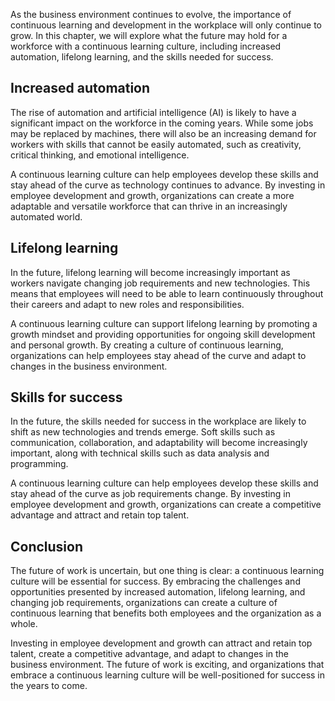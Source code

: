 
As the business environment continues to evolve, the importance of continuous learning and development in the workplace will only continue to grow. In this chapter, we will explore what the future may hold for a workforce with a continuous learning culture, including increased automation, lifelong learning, and the skills needed for success.

Increased automation
--------------------

The rise of automation and artificial intelligence (AI) is likely to have a significant impact on the workforce in the coming years. While some jobs may be replaced by machines, there will also be an increasing demand for workers with skills that cannot be easily automated, such as creativity, critical thinking, and emotional intelligence.

A continuous learning culture can help employees develop these skills and stay ahead of the curve as technology continues to advance. By investing in employee development and growth, organizations can create a more adaptable and versatile workforce that can thrive in an increasingly automated world.

Lifelong learning
-----------------

In the future, lifelong learning will become increasingly important as workers navigate changing job requirements and new technologies. This means that employees will need to be able to learn continuously throughout their careers and adapt to new roles and responsibilities.

A continuous learning culture can support lifelong learning by promoting a growth mindset and providing opportunities for ongoing skill development and personal growth. By creating a culture of continuous learning, organizations can help employees stay ahead of the curve and adapt to changes in the business environment.

Skills for success
------------------

In the future, the skills needed for success in the workplace are likely to shift as new technologies and trends emerge. Soft skills such as communication, collaboration, and adaptability will become increasingly important, along with technical skills such as data analysis and programming.

A continuous learning culture can help employees develop these skills and stay ahead of the curve as job requirements change. By investing in employee development and growth, organizations can create a competitive advantage and attract and retain top talent.

Conclusion
----------

The future of work is uncertain, but one thing is clear: a continuous learning culture will be essential for success. By embracing the challenges and opportunities presented by increased automation, lifelong learning, and changing job requirements, organizations can create a culture of continuous learning that benefits both employees and the organization as a whole.

Investing in employee development and growth can attract and retain top talent, create a competitive advantage, and adapt to changes in the business environment. The future of work is exciting, and organizations that embrace a continuous learning culture will be well-positioned for success in the years to come.
